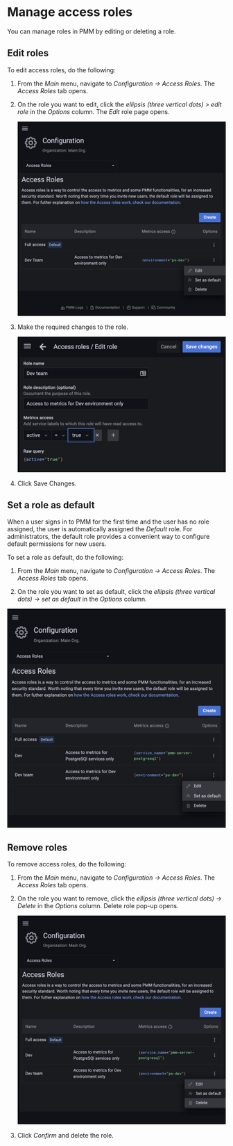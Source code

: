 # Manage access roles

You can manage roles in PMM by editing or deleting a role.

## Edit roles

To edit access roles, do the following:

1. From the *Main* menu, navigate to <i class="uil uil-cog"></i> *Configuration → Access Roles*. The *Access Roles* tab opens.

2. On the role you want to edit, click the *ellipsis (three vertical dots) > edit role* in the *Options* column. The *Edit* role page opens.

    ![!](../../_images/PMM_access_control_edit_role.png)

3. Make the required changes to the role.

    ![!](../../_images/PMM_access_control_edit_role_changes.png)


4. Click Save Changes.


## Set a role as default

When a user signs in to PMM for the first time and the user has no role assigned, the user is automatically assigned the *Default* role. For administrators, the default role provides a convenient way to configure default permissions for new users.


To set a role as default, do the following:

1. From the *Main* menu, navigate to <i class="uil uil-cog"></i> *Configuration → Access Roles*. The *Access Roles* tab opens.

2. On the role you want to set as default, click the *ellipsis (three vertical dots) → set as default* in the *Options* column.

 ![!](../../_images/PMM_access_control_default_role_changes.png)


## Remove roles

To remove access roles, do the following:

1. From the *Main* menu, navigate to <i class="uil uil-cog"></i> *Configuration → Access Roles*. The *Access Roles* tab opens.

2. On the role you want to remove, click the *ellipsis (three vertical dots) →  Delete* in the *Options* column. Delete role pop-up opens.

    ![!](../../_images/PMM_access_control_delete_role.png)


3. Click *Confirm* and delete the role.















